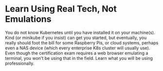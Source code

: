 # Learn Using Real Tech, Not Emulations

You do not know Kubernetes until you have installed it on your
machine(s). Kind (or minikube if you insist) can get you started, but
eventually, you really should foot the bill for some Raspberry Pis, or
cloud systems, perhaps even a NAS device (which every enterprise K8s
cluster will usually use). Even though the certification exam requires a
web browser emulating a terminal, you won't be using that in the field.
Learn what you will be using professionally.

